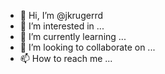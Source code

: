 - 👋 Hi, I’m @jkrugerrd
- 👀 I’m interested in ...
- 🌱 I’m currently learning ...
- 💞️ I’m looking to collaborate on ...
- 📫 How to reach me ...

<!---
jkrugerrd/jkrugerrd is a ✨ special ✨ repository because its `README.md` (this file) appears on your GitHub profile.
You can click the Preview link to take a look at your changes.
--->
